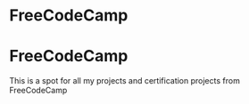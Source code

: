 # FreeCodeCamp
<h1>FreeCodeCamp</h1>
<p>This is a spot for all my projects and certification projects from FreeCodeCamp</p>
